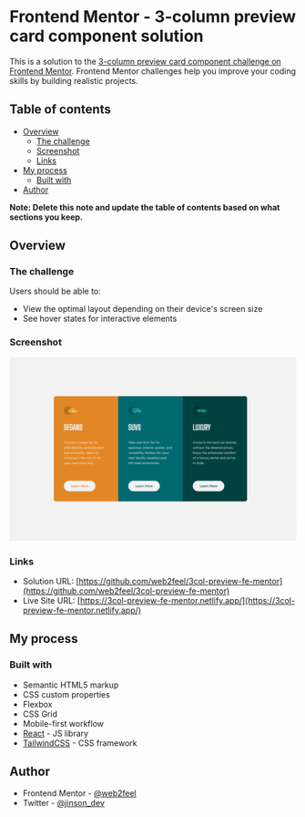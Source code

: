 # Frontend Mentor - 3-column preview card component solution

This is a solution to the [3-column preview card component challenge on Frontend Mentor](https://www.frontendmentor.io/challenges/3column-preview-card-component-pH92eAR2-). Frontend Mentor challenges help you improve your coding skills by building realistic projects.

## Table of contents

- [Overview](#overview)
  - [The challenge](#the-challenge)
  - [Screenshot](#screenshot)
  - [Links](#links)
- [My process](#my-process)
  - [Built with](#built-with)
- [Author](#author)

**Note: Delete this note and update the table of contents based on what sections you keep.**

## Overview

### The challenge

Users should be able to:

- View the optimal layout depending on their device's screen size
- See hover states for interactive elements

### Screenshot

![](./public/preview.png)

### Links

- Solution URL: [https://github.com/web2feel/3col-preview-fe-mentor](https://github.com/web2feel/3col-preview-fe-mentor)
- Live Site URL: [https://3col-preview-fe-mentor.netlify.app/](https://3col-preview-fe-mentor.netlify.app/)

## My process

### Built with

- Semantic HTML5 markup
- CSS custom properties
- Flexbox
- CSS Grid
- Mobile-first workflow
- [React](https://reactjs.org/) - JS library
- [TailwindCSS](https://tailwindcss.com/) - CSS framework

## Author

- Frontend Mentor - [@web2feel](https://www.frontendmentor.io/profile/web2feel)
- Twitter - [@jinson_dev](https://www.twitter.com/jinson_dev)
